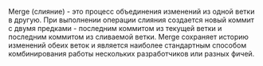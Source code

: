 Merge (слияние) - это процесс объединения изменений из одной ветки в другую. При выполнении операции слияния создается новый коммит с двумя предками - последним коммитом из текущей ветки и последним коммитом из сливаемой ветки. Merge сохраняет историю изменений обеих веток и является наиболее стандартным способом комбинирования работы нескольких разработчиков или разных фичей.
